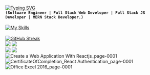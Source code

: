 [![Typing SVG](https://readme-typing-svg.herokuapp.com?font=Fira+Code&pause=1000&color=02F6F7&width=435&lines=Aymane+Mehdi)](https://git.io/typing-svg)<br>
**`(Software Engineer | Full Stack Web Developer | Full Stack JS Developer | MERN Stack Developer.)`** 
<br><br>
[![My Skills](https://skillicons.dev/icons?i=github,html,css,js,react,redux,jest,nextjs,sass,linux,nodejs,express,vscode,xd,postman,webpack,vercel,mongodb,codepen,graphql,figma,visualstudio,ts,stackoverflow,c,cs,cpp,bootstrap,babel,dotnet,mysql,&perline=12)](https://skillicons.dev)
<br><br>
[![GitHub Streak](https://github-readme-streak-stats.herokuapp.com?user=AymaneMehdi&theme=react&hide_border=true&border_radius=4&card_width=684)](https://git.io/streak-stats)
<br>
![](http://github-profile-summary-cards.vercel.app/api/cards/most-commit-language?username=AymaneMehdi&theme=react )
![](http://github-profile-summary-cards.vercel.app/api/cards/repos-per-language?username=AymaneMehdi&theme=react)
<br>
![](http://github-profile-summary-cards.vercel.app/api/cards/stats?username=AymaneMehdi&theme=react)
![](http://github-profile-summary-cards.vercel.app/api/cards/productive-time?username=AymaneMehdi&theme=react&utcOffset=8)
<br>
![Create a Web Application With Reactjs_page-0001](https://github.com/AymaneMehdi/AymaneMehdi/assets/119676798/96c14f09-0dcf-45e3-88cc-bdf8c904b42f|width=300)
![CertificateOfCompletion_React Authentication_page-0001](https://github.com/AymaneMehdi/AymaneMehdi/assets/119676798/716df7c0-55d7-43af-9d65-6e56966cd953)
![Office Excel 2016_page-0001](https://github.com/AymaneMehdi/AymaneMehdi/assets/119676798/0c8d138c-ab55-4e85-ab2b-bf2e2b787567)


